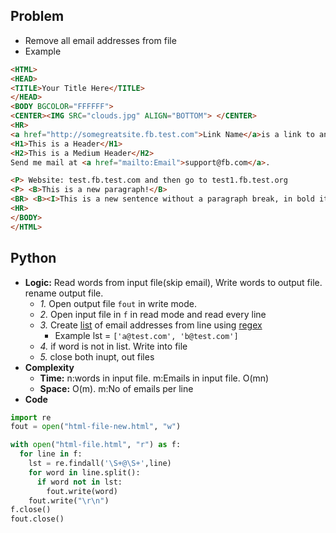 ## Problem
- Remove all email addresses from file
- Example
```html
<HTML>
<HEAD>
<TITLE>Your Title Here</TITLE>
</HEAD>
<BODY BGCOLOR="FFFFFF">
<CENTER><IMG SRC="clouds.jpg" ALIGN="BOTTOM"> </CENTER>
<HR>
<a href="http://somegreatsite.fb.test.com">Link Name</a>is a link to another nifty site
<H1>This is a Header</H1>
<H2>This is a Medium Header</H2>
Send me mail at <a href="mailto:Email">support@fb.com</a>.

<P> Website: test.fb.test.com and then go to test1.fb.test.org
<P> <B>This is a new paragraph!</B>
<BR> <B><I>This is a new sentence without a paragraph break, in bold italics.</I></B>
<HR>
</BODY>
</HTML>
```

## Python
- **Logic:** Read words from input file(skip email), Write words to output file. rename output file.
  - *1.* Open output file `fout` in write mode.
  - *2.* Open input file in `f` in read mode and read every line
  - *3.* Create [list](https://github.com/amitkumar50/Code-examples/tree/master/Languages/programming_lang/python/containers) of email addresses from line using [regex](https://github.com/amitkumar50/Code-examples/tree/master/Languages/programming_lang/python/Modules/Re_RegularExpression)
    - Example lst = `['a@test.com', 'b@test.com']`
  - *4.* if word is not in list. Write into file
  - *5.* close both inupt, out files
- **Complexity**  
  - **Time:** n:words in input file. m:Emails in input file. O(mn)
  - **Space:** O(m). m:No of emails per line
- **Code**
```python
import re
fout = open("html-file-new.html", "w")

with open("html-file.html", "r") as f: 
  for line in f:
    lst = re.findall('\S+@\S+',line)
    for word in line.split():
      if word not in lst:
        fout.write(word)
    fout.write("\r\n")
f.close()
fout.close()        
```
